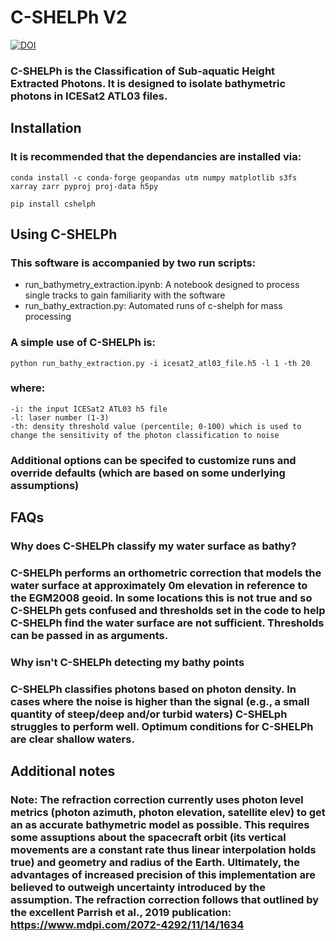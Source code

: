 # C-SHELPh V2

[![DOI](https://zenodo.org/badge/374786622.svg)](https://zenodo.org/badge/latestdoi/374786622)

### C-SHELPh is the Classification of Sub-aquatic Height Extracted Photons. It is designed to isolate bathymetric photons in ICESat2 ATL03 files.

## Installation

### It is recommended that the dependancies are installed via:
```
conda install -c conda-forge geopandas utm numpy matplotlib s3fs xarray zarr pyproj proj-data h5py

pip install cshelph

```

## Using C-SHELPh

### This software is accompanied by two run scripts:

* run_bathymetry_extraction.ipynb: A notebook designed to process single tracks to gain familiarity with the software
* run_bathy_extraction.py: Automated runs of c-shelph for mass processing

### A simple use of C-SHELPh is:
```
python run_bathy_extraction.py -i icesat2_atl03_file.h5 -l 1 -th 20
```
### where:
```
-i: the input ICESat2 ATL03 h5 file
-l: laser number (1-3)
-th: density threshold value (percentile; 0-100) which is used to change the sensitivity of the photon classification to noise
```
### Additional options can be specifed to customize runs and override defaults (which are based on some underlying assumptions) 

## FAQs

### **Why does C-SHELPh classify my water surface as bathy?**

### C-SHELPh performs an orthometric correction that models the water surface at approximately 0m elevation in reference to the EGM2008 geoid. In some locations this is not true and so C-SHELPh gets confused and thresholds set in the code to help C-SHELPh find the water surface are not sufficient. Thresholds can be passed in as arguments.

### **Why isn't C-SHELPh detecting my bathy points**

### C-SHELPh classifies photons based on photon density. In cases where the noise is higher than the signal (e.g., a small quantity of steep/deep and/or turbid waters) C-SHELph struggles to perform well. Optimum conditions for C-SHELPh are clear shallow waters.

## Additional notes

### Note: The refraction correction currently uses photon level metrics (photon azimuth, photon elevation, satellite elev) to get an as accurate bathymetric model as possible. This requires some assuptions about the spacecraft orbit (its vertical movements are a constant rate thus linear interpolation holds true) and geometry and radius of the Earth. Ultimately, the advantages of increased precision of this implementation are believed to outweigh uncertainty introduced by the assumption. The refraction correction follows that outlined by the excellent Parrish et al., 2019 publication: https://www.mdpi.com/2072-4292/11/14/1634


